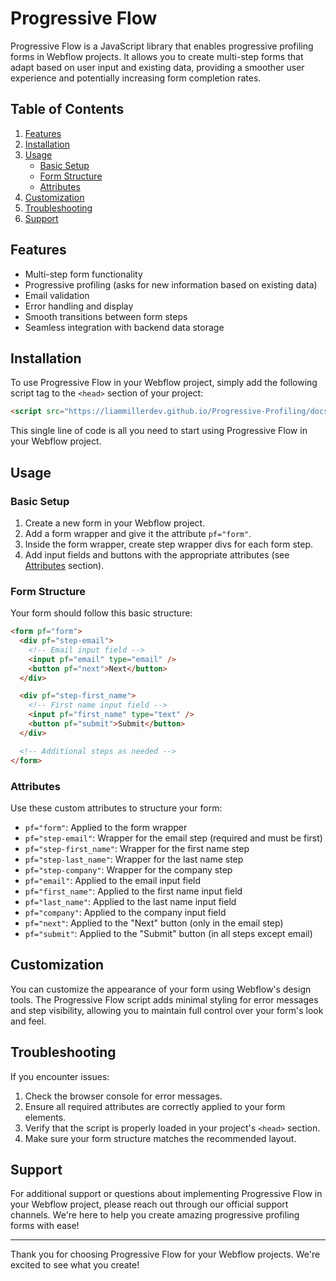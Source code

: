 # Progressive Flow

Progressive Flow is a JavaScript library that enables progressive profiling forms in Webflow projects. It allows you to create multi-step forms that adapt based on user input and existing data, providing a smoother user experience and potentially increasing form completion rates.

## Table of Contents

1. [Features](#features)
2. [Installation](#installation)
3. [Usage](#usage)
   - [Basic Setup](#basic-setup)
   - [Form Structure](#form-structure)
   - [Attributes](#attributes)
4. [Customization](#customization)
5. [Troubleshooting](#troubleshooting)
6. [Support](#support)

## Features

- Multi-step form functionality
- Progressive profiling (asks for new information based on existing data)
- Email validation
- Error handling and display
- Smooth transitions between form steps
- Seamless integration with backend data storage

## Installation

To use Progressive Flow in your Webflow project, simply add the following script tag to the `<head>` section of your project:

```html
<script src="https://liammillerdev.github.io/Progressive-Profiling/docs/progressive-flow.min.js"></script>
```

This single line of code is all you need to start using Progressive Flow in your Webflow project.

## Usage

### Basic Setup

1. Create a new form in your Webflow project.
2. Add a form wrapper and give it the attribute `pf="form"`.
3. Inside the form wrapper, create step wrapper divs for each form step.
4. Add input fields and buttons with the appropriate attributes (see [Attributes](#attributes) section).

### Form Structure

Your form should follow this basic structure:

```html
<form pf="form">
  <div pf="step-email">
    <!-- Email input field -->
    <input pf="email" type="email" />
    <button pf="next">Next</button>
  </div>

  <div pf="step-first_name">
    <!-- First name input field -->
    <input pf="first_name" type="text" />
    <button pf="submit">Submit</button>
  </div>

  <!-- Additional steps as needed -->
</form>
```

### Attributes

Use these custom attributes to structure your form:

- `pf="form"`: Applied to the form wrapper
- `pf="step-email"`: Wrapper for the email step (required and must be first)
- `pf="step-first_name"`: Wrapper for the first name step
- `pf="step-last_name"`: Wrapper for the last name step
- `pf="step-company"`: Wrapper for the company step
- `pf="email"`: Applied to the email input field
- `pf="first_name"`: Applied to the first name input field
- `pf="last_name"`: Applied to the last name input field
- `pf="company"`: Applied to the company input field
- `pf="next"`: Applied to the "Next" button (only in the email step)
- `pf="submit"`: Applied to the "Submit" button (in all steps except email)

## Customization

You can customize the appearance of your form using Webflow's design tools. The Progressive Flow script adds minimal styling for error messages and step visibility, allowing you to maintain full control over your form's look and feel.

## Troubleshooting

If you encounter issues:

1. Check the browser console for error messages.
2. Ensure all required attributes are correctly applied to your form elements.
3. Verify that the script is properly loaded in your project's `<head>` section.
4. Make sure your form structure matches the recommended layout.

## Support

For additional support or questions about implementing Progressive Flow in your Webflow project, please reach out through our official support channels. We're here to help you create amazing progressive profiling forms with ease!

---

Thank you for choosing Progressive Flow for your Webflow projects. We're excited to see what you create!
